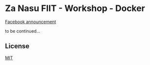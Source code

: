 # Za Nasu FIIT - Workshop - Docker
[Facebook announcement](https://www.facebook.com/zanasufiit/posts/130464185110910)


to be continued...

## License
[MIT](LICENSE)